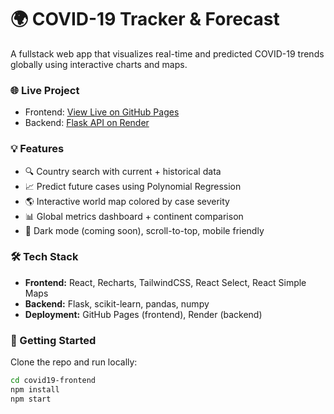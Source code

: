 # 🌍 COVID-19 Tracker & Forecast

A fullstack web app that visualizes real-time and predicted COVID-19 trends globally using interactive charts and maps.

### 🌐 Live Project
- Frontend: [View Live on GitHub Pages](https://Pychrono.github.io/covid19-frontend/)
- Backend: [Flask API on Render](https://your-backend-name.onrender.com)

### 💡 Features
- 🔍 Country search with current + historical data
- 📈 Predict future cases using Polynomial Regression
- 🌎 Interactive world map colored by case severity
- 📊 Global metrics dashboard + continent comparison
- 🌙 Dark mode (coming soon), scroll-to-top, mobile friendly

### 🛠️ Tech Stack
- **Frontend:** React, Recharts, TailwindCSS, React Select, React Simple Maps
- **Backend:** Flask, scikit-learn, pandas, numpy
- **Deployment:** GitHub Pages (frontend), Render (backend)

### 🚀 Getting Started
Clone the repo and run locally:

```bash
cd covid19-frontend
npm install
npm start
